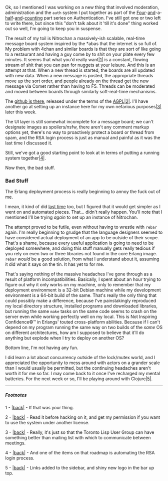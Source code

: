 Ok, so I mentioned I was working on a new thing that involved moderation, administration and the `auth` system I put together as part of the [Four](http://langnostic.blogspot.com/2012/06/authentication.html)-[and](http://langnostic.blogspot.com/2012/06/authentication-part-two.html)-a-[half](http://langnostic.blogspot.com/2012/06/authentication-part-three-rsa-basics.html)-[and](http://langnostic.blogspot.com/2012/06/authentication-authentication.html)-[counting](http://langnostic.blogspot.com/2012/07/authentication-part-45-authentication.html) part series on Authentication. I've still got one or two left to write there, but since this "don't talk about it 'till it's done" thing worked out so well, I'm going to keep you in suspense.

The result of my toil is Nitrochan a massively-ish scalable, real-time message board system inspired by the *abas that the internet is so full of. My problem with 4chan and similar boards is that they are sort of like going to a restaurant and having a guy come by to shit on your plate every few minutes. It seems that what you'd really want<a name="note-Mon-Aug-20-123316EDT-2012"></a>[|1|](#foot-Mon-Aug-20-123316EDT-2012) is a constant, flowing stream of shit that you can pan for nuggets at your leisure. And this is an attempt at that. When a new thread is started, the boards are all updated with new data. When a new message is posted, the appropriate threads move up the sort order, and people already on the thread get the new message via Comet rather than having to F5. Threads can be moderated and moved between boards through similarly soft-real-time mechanisms.

The [github is there](https://github.com/Inaimathi/nitrochan), released under the terms of the [AGPL](https://github.com/Inaimathi/nitrochan/blob/master/LICENSE.txt)<a name="note-Mon-Aug-20-123321EDT-2012"></a>[|2|](#foot-Mon-Aug-20-123321EDT-2012). I'll have another go at setting up an instance here for my own nefarious purposes<a name="note-Mon-Aug-20-123328EDT-2012"></a>[|3|](#foot-Mon-Aug-20-123328EDT-2012) later this week.

The UI layer is still somewhat incomplete for a message board; we can't designate images as spoilers/nsfw, there aren't any comment markup options yet, there's no way to proactively protect a board or thread from spam, and the RSA login process is just as manual and painful as it was the last time I discussed it.

Still, we've got a good starting point to look at in terms of putting a running system together<a name="note-Mon-Aug-20-123341EDT-2012"></a>[|4|](#foot-Mon-Aug-20-123341EDT-2012).

Now then, the bad stuff.

### <a name="bad-stuff" href="#bad-stuff"></a>Bad Stuff

The Erlang deployment process is really beginning to annoy the fuck out of me.

I mean, it kind of did [last time](http://langnostic.blogspot.ca/2012/06/not-building-erlang-apps.html) too, but I figured that it would get simpler as I went on and automated pieces. That... didn't really happen. You'll note that I mentioned I'll be trying *again* to set up an instance of Nitrochan.

The attempt proved to be futile, even without having to wrestle with `rebar` again. I'm really beginning to grudge that the language designers seemed to have considered actual deployment of an app to be outside of their scope. That's a shame, because every useful application is going to need to be deployed somewhere, and doing this stuff manually gets really tedious if you rely on even two or three libraries not found in the core Erlang image. `rebar` *would* be a good solution, from what I understand about it, assuming it did what it says on the tin. It has yet to for me.

That's saying nothing of the massive headaches I've gone through as a result of platform incompatibilities. Basically, I spent about an hour trying to figure out why it only works on my machine, only to remember that my deployment environment is a 32-bit Debian machine while my development environment is a 64-bit build of the same. That's really the only thing that could possibly make a difference, because I've painstakingly reproduced my local directory structure, installed programs and downloaded libraries, but running the same `make` tasks on the same code seems to crash on the server even while working perfectly well on my local. This is Not Inspiring Confidence©™ in Erlangs' touted cross-platform abilities. Because if I can't depend on my program running the same way on two builds of the *same* OS on different architectures, how am I supposed to believe that it'll do anything but explode when I try to deploy on another OS?

Bottom line, I'm not having any fun.

I did learn a lot about concurrency outside of the lock/mutex world, and I appreciated the opportunity to mess around with actors on a grander scale than I would usually be permitted, but the continuing headaches aren't worth it for me so far. I may come back to it once I've recharged my mental batteries. For the next week or so, I'll be playing around with Clojure<a name="note-Mon-Aug-20-123616EDT-2012"></a>[|5|](#foot-Mon-Aug-20-123616EDT-2012).

* * *
##### Footnotes

1 - <a name="foot-Mon-Aug-20-123316EDT-2012"></a>[|back|](#note-Mon-Aug-20-123316EDT-2012) - If that was your thing.

2 - <a name="foot-Mon-Aug-20-123321EDT-2012"></a>[|back|](#note-Mon-Aug-20-123321EDT-2012) - Read it before hacking on it, and get my permission if you want to use the system under another license.

3 - <a name="foot-Mon-Aug-20-123328EDT-2012"></a>[|back|](#note-Mon-Aug-20-123328EDT-2012) - Really, it's just so that the Toronto Lisp User Group can have something better than mailing list with which to communicate between meetings.

4 - <a name="foot-Mon-Aug-20-123341EDT-2012"></a>[|back|](#note-Mon-Aug-20-123341EDT-2012) - And one of the items on that roadmap is automating the RSA login process.

5 - <a name="foot-Mon-Aug-20-123616EDT-2012"></a>[|back|](#note-Mon-Aug-20-123616EDT-2012) - Links added to the sidebar, and shiny new logo in the bar up top.
